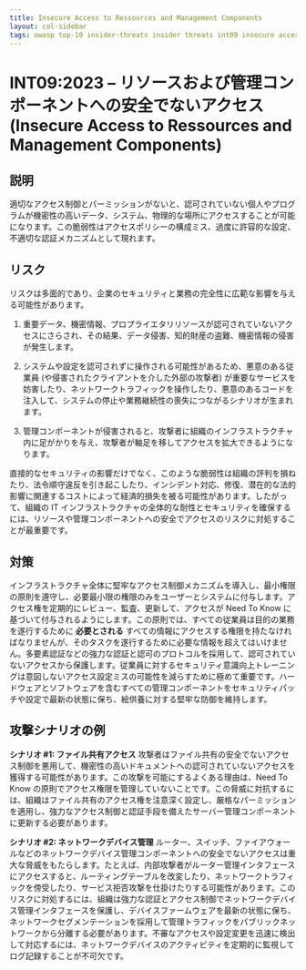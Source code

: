 ```yaml
---
title: Insecure Access to Ressources and Management Components
layout: col-sidebar
tags: owasp top-10 insider-threats insider threats int09 insecure access to ressources and management components
---
```


# INT09:2023 – リソースおよび管理コンポーネントへの安全でないアクセス (Insecure Access to Ressources and Management Components)

## 説明
適切なアクセス制御とパーミッションがないと、認可されていない個人やプログラムが機密性の高いデータ、システム、物理的な場所にアクセスすることが可能になります。この脆弱性はアクセスポリシーの構成ミス、過度に許容的な設定、不適切な認証メカニズムとして現れます。

## リスク
リスクは多面的であり、企業のセキュリティと業務の完全性に広範な影響を与える可能性があります。

1. 重要データ、機密情報、プロプライエタリリソースが認可されていないアクセスにさらされ、その結果、データ侵害、知的財産の盗難、機密情報の侵害が発生します。

2. システムや設定を認可されずに操作される可能性があるため、悪意のある従業員 (や侵害されたクライアントを介した外部の攻撃者) が重要なサービスを妨害したり、ネットワークトラフィックを操作したり、悪意のあるコードを注入して、システムの停止や業務継続性の喪失につながるシナリオが生まれます。

3. 管理コンポーネントが侵害されると、攻撃者に組織のインフラストラクチャ内に足がかりを与え、攻撃者が軸足を移してアクセスを拡大できるようになります。

直接的なセキュリティの影響だけでなく、このような脆弱性は組織の評判を損ねたり、法令順守違反を引き起こしたり、インシデント対応、修復、潜在的な法的影響に関連するコストによって経済的損失を被る可能性があります。したがって、組織の IT インフラストラクチャの全体的な耐性とセキュリティを確保するには、リソースや管理コンポーネントへの安全でアクセスのリスクに対処することが最重要です。

## 対策
インフラストラクチャ全体に堅牢なアクセス制御メカニズムを導入し、最小権限の原則を遵守し、必要最小限の権限のみをユーザーとシステムに付与します。アクセス権を定期的にレビュー、監査、更新して、アクセスが Need To Know に基づいて付与されるようにします。この原則では、すべての従業員は目的の業務を遂行するために __必要とされる__ すべての情報にアクセスする権限を持たなければなりませんが、そのタスクを遂行するために必要な情報を超えてはいけません。多要素認証などの強力な認証と認可のプロトコルを採用して、認可されていないアクセスから保護します。従業員に対するセキュリティ意識向上トレーニングは意図しないアクセス設定ミスの可能性を減らすために極めて重要です。ハードウェアとソフトウェアを含むすべての管理コンポーネントをセキュリティパッチや設定で最新の状態に保ち、絵供養に対する堅牢な防御を維持します。

## 攻撃シナリオの例
**シナリオ #1: ファイル共有アクセス**
攻撃者はファイル共有の安全でないアクセス制御を悪用して、機密性の高いドキュメントへの認可されていないアクセスを獲得する可能性があります。この攻撃を可能にするよくある理由は、Need To Know の原則でアクセス権限を管理していないことです。この脅威に対抗するには、組織はファイル共有のアクセス権を注意深く設定し、厳格なパーミッションを適用し、強力なアクセス制御と認証手段を備えたサーバー管理コンポーネントに更新する必要があります。

**シナリオ #2: ネットワークデバイス管理**
ルーター、スイッチ、ファイアウォールなどのネットワークデバイス管理コンポーネントへの安全でないアクセスは重大な脅威をもたらします。たとえば、内部攻撃者がルーター管理インタフェースにアクセスすると、ルーティングテーブルを改変したり、ネットワークトラフィックを傍受したり、サービス拒否攻撃を仕掛けたりする可能性があります。このリスクに対処するには、組織は強力な認証とアクセス制御でネットワークデバイス管理インタフェースを保護し、デバイスファームウェアを最新の状態に保ち、ネットワークセグメンテーションを採用して管理トラフィックをパブリックネットワークから分離する必要があります。不審なアクセスや設定変更を迅速に検出して対応するには、ネットワークデバイスのアクティビティを定期的に監視してログ記録することが不可欠です。
